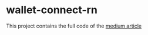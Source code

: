 # wallet-connect-rn

This project contains the full code of the [medium article](https://medium.com/walletconnect/how-to-build-a-react-native-dapp-with-walletconnect-28f08f332ed7)
